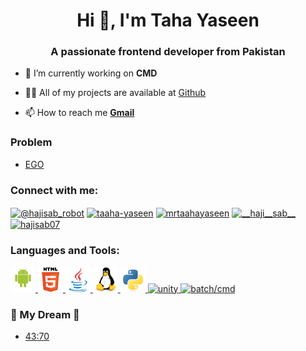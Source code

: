 <h1 align="center">Hi 👋, I'm Taha Yaseen</h1>
<h3 align="center">A passionate frontend developer from Pakistan</h3>

- 🔭 I’m currently working on **CMD**

- 👨‍💻 All of my projects are available at [Github](https://github.com/HajiSab007)

- 📫 How to reach me **[Gmail](mailto:taahayaseen7@gmail.com)**

<h3 align="left">Problem</h3>

-  <a href="https://www.youtube.com/shorts/wd0rnYuXfR0" target="_blank">EGO</a>

<h3 align="left">Connect with me:</h3>
<p align="left">
<a href="https://t.me/hajisab_robot" target="_blank">
<img align="center" src="https://img.icons8.com/color/48/000000/telegram-app--v1.png" alt="@hajisab_robot" height="30" width="30"/></a>
<a href="https://linkedin.com/in/taaha-yaseen" target="blank"><img align="center" src="https://raw.githubusercontent.com/rahuldkjain/github-profile-readme-generator/master/src/images/icons/Social/linked-in-alt.svg" alt="taaha-yaseen" height="30" width="40" /></a>
<a href="https://fb.com/mrtaahayaseen" target="blank"><img align="center" src="https://raw.githubusercontent.com/rahuldkjain/github-profile-readme-generator/master/src/images/icons/Social/facebook.svg" alt="mrtaahayaseen" height="30" width="40" /></a>
<a href="https://instagram.com/__haji__sab__" target="blank"><img align="center" src="https://raw.githubusercontent.com/rahuldkjain/github-profile-readme-generator/master/src/images/icons/Social/instagram.svg" alt="__haji__sab__" height="30" width="40" /></a>
<a href="https://www.youtube.com/c/hajisab07" target="blank"><img align="center" src="https://raw.githubusercontent.com/rahuldkjain/github-profile-readme-generator/master/src/images/icons/Social/youtube.svg" alt="hajisab07" height="30" width="40" /></a>
</p>

<h3 align="left">Languages and Tools:</h3>
<p align="left"> 
  <a href="https://developer.android.com" target="_blank" rel="noreferrer"> 
    <img src="https://raw.githubusercontent.com/devicons/devicon/master/icons/android/android-original-wordmark.svg" alt="android" width="40" height="40"/> 
  </a> 
  <a href="https://www.w3.org/html/" target="_blank" rel="noreferrer"> 
    <img src="https://raw.githubusercontent.com/devicons/devicon/master/icons/html5/html5-original-wordmark.svg" alt="html5" width="40" height="40"/> 
  </a> 
  <a href="https://www.java.com" target="_blank" rel="noreferrer"> 
    <img src="https://raw.githubusercontent.com/devicons/devicon/master/icons/java/java-original.svg" alt="java" width="40" height="40"/> 
  </a> 
  <a href="https://www.linux.org/" target="_blank" rel="noreferrer"> 
    <img src="https://raw.githubusercontent.com/devicons/devicon/master/icons/linux/linux-original.svg" alt="linux" width="40" height="40"/> 
  </a> 
  <a href="https://www.python.org" target="_blank" rel="noreferrer"> 
    <img src="https://raw.githubusercontent.com/devicons/devicon/master/icons/python/python-original.svg" alt="python" width="40" height="40"/> 
  </a> 
  <a href="https://unity.com/" target="_blank" rel="noreferrer"> 
    <img src="https://www.vectorlogo.zone/logos/unity3d/unity3d-icon.svg" alt="unity" width="40" height="40"/> 
  </a> 
  <a href="https://learn.microsoft.com/en-us/windows-server/administration/windows-commands/windows-commands" target="_blank" rel="noreferrer">
  <img src="https://img.icons8.com/color/48/000000/console.png" alt="batch/cmd" width="40" height="40"/>
</a>
</p>
<h3 align="left">🌟 My Dream 🌟</h3>
<p align="left"> 
  
  - <a href="https://youtube.com/shorts/pEDzSODBaHM?si=iiieZ7CB9pithZJ_" target="_blank">43:70</a>

  
</p>


